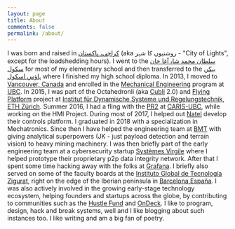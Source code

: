 ```yaml
---
layout: page
title: About
comments: false
permalink: /about/
---
```


I was born and raised in <a href="https://en.wikipedia.org/wiki/Karachi" target="_blank">کراچی، پاکستان</a> (aka روشنیوں کا شہر - "City of Lights", except for the loadshedding hours). I went to the <a href="https://www.agakhanschools.org/Pakistan/SMS/Index" target="_blank">سلطان محمد شاہ آغا خان سکول</a> for most of my elementary school and then transferred to the <a href="https://www.beaconhouse.net/" target="_blank">بیکن ہاؤس اسکول</a> where I finished my high school diploma. In 2013, I moved to <a href="https://www.youtube.com/watch?v=4Yrne0UhRRg&ab_channel=DestinationVancouver" target="_blank">Vancouver, Canada</a> and enrolled in the <a href="https://mech.ubc.ca/" target="_blank">Mechanical Engineering</a> program at <a href="https://www.ubc.ca/" target="_blank">UBC</a>. In 2015, I was part of the Octahedronli (aka <a href="https://youtu.be/n_6p-1J551Y" target="_blank">Cubli</a> 2.0) and <a href="https://www.youtube.com/watch?v=NYY9q-vs4Nw" target="_blank">Flying Platform</a> project at <a href="https://idsc.ethz.ch/" target="_blank">Institut für Dynamische Systeme und Regelungstechnik, ETH Zürich</a>. Summer 2016, I had a fling with the <a href="https://robots.ieee.org/robots/pr2/" target="_blank">PR2</a> at <a href="https://caris.mech.ubc.ca/" target="_blank">CARIS-UBC</a>, while working on the HMI Project. During most of 2017, I helped out <a href="https://www.natelenergy.com/" target="_blank">Natel</a> develop their controls platform. I graduated in 2018 with a specialization in Mechatronics. Since then I have helped the engineering team at <a href="https://www.bmt.org/" target="_blank">BMT</a> with giving analytical superpowers (JK - just payload detection and terrain vision) to heavy mining machinery. I was then briefly part of the early engineering team at a cybersecurity startup <a href="https://www.virgilsystems.com/" target="_blank">Systèmes Virgile</a> where I helped prototype their proprietary p2p data integrity network. After that I spent some time hacking away with the folks at <a href="https://grafana.com/" target="_blank">Grafana</a>. I briefly also served on some of the faculty boards at the <a href="https://www.e-zigurat.com/en/" target="_blank">Instituto Global de Tecnología Zigurat</a>, right on the edge of the Iberian peninsula in <a href="https://es.wikipedia.org/wiki/Barcelona" target="_blank">Barcelona, ​​España</a>. I was also actively involved in the growing early-stage technology ecosystem, helping founders and startups across the globe, by contributing to communities such as the <a href="https://www.hustlefund.vc/" target="_blank">Hustle Fund</a> and <a href="https://www.beondeck.com/" target="_blank">OnDeck</a>. I like to program, design, hack and break systems, well and I like blogging about such instances too. I like writing and am a big fan of poetry.
